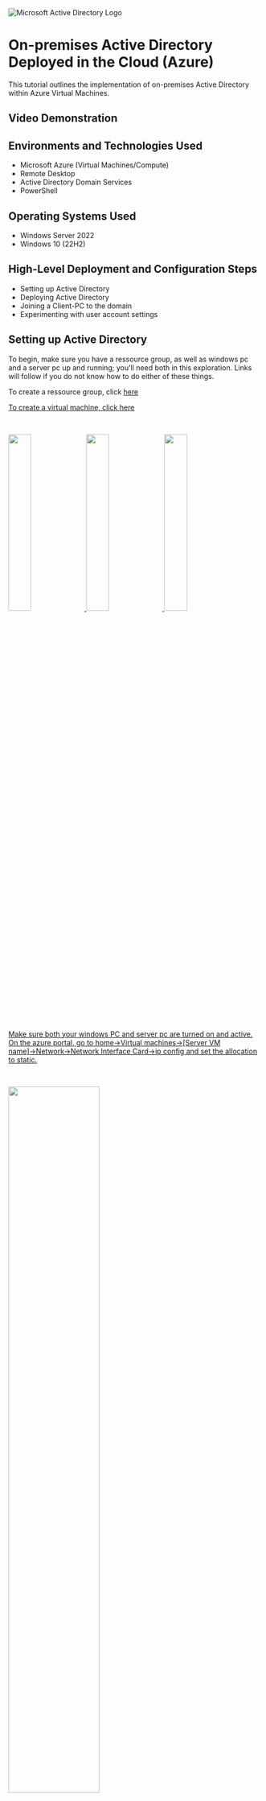 <img src="https://i.imgur.com/pU5A58S.png" alt="Microsoft Active Directory Logo"/>
</p>

<h1>On-premises Active Directory Deployed in the Cloud (Azure)</h1>
This tutorial outlines the implementation of on-premises Active Directory within Azure Virtual Machines.<br />


<h2>Video Demonstration</h2>

<h2>Environments and Technologies Used</h2>

- Microsoft Azure (Virtual Machines/Compute)
- Remote Desktop
- Active Directory Domain Services
- PowerShell

<h2>Operating Systems Used </h2>

- Windows Server 2022
- Windows 10 (22H2)

<h2>High-Level Deployment and Configuration Steps</h2>

- Setting up Active Directory
- Deploying Active Directory
- Joining a Client-PC to the domain
- Experimenting with user account settings

<h2>Setting up Active Directory</h2>

<p>
</p>
<p>
To begin, make sure you have a ressource group, as well as windows pc and a server pc up and running; you'll need both in this exploration. Links will follow if you do not know how to do either of these things.
<p>
To create a ressource group, click <a href="https://github.com/Annorbi/Ressource-Group"> here 
<p>
To create a virtual machine, click <a href="https://github.com/Annorbi/Virtual-Machines"> here 
</p>
</p>
<br />

<p>
<img src="https://i.imgur.com/1t2CgDm.png" height="30%" width="30%" <p> <img src="https://i.imgur.com/1G8byry.png" height="30%" width="30%" <p> <img src="https://i.imgur.com/PDRqQxl.png" height="30%" width="30%"
</p>
<p>
Make sure both your windows PC and server pc are turned on and active. On the azure portal, go to home→Virtual machines→[Server VM name]→Network→Network Interface Card→ip config and set the allocation to static.
</p>
<br />

<p>
<img src="https://i.imgur.com/szk2PsH.png" height="60%" width="60%"
</p>
<p>
Next, go through the same thing for the Client PC but instead of changing the allocation, you'll change the ip address to that of the windows server pc's private IP in the dns settings.
</p>
<br />

<p>
<img src="https://i.imgur.com/QR281kT.png" height="60%" width="60%" 
</p>
<p>
From the windows PC, ping the server PC's private address to make sure things work. You should be able to do this as both PC should be "connected". You be able to see a screen like this one, where the two PCs are communicating with each other.
</p>
<br />

<p>
<img src="https://i.imgur.com/14pmlnG.png" height="60%" width="60%" 
</p>
<p>
Next, you can very the connection by typing the command "ipconfig /all" and make sure that the [dns settings] match the private ip adress of the DC1 from earlier. From there, you are ready to deploy Active Directory.
</p>
<br />

<h2>Deploying Active Directory</h2>

<p>
<img src="https://i.imgur.com/fYl7wl9.png" height="30%" width="30%" <p> <img src="https://i.imgur.com/EYzG8SR.png" height="30%" width="30%" <p> <img src="https://i.imgur.com/SZowAcZ.png" height="30%" width="30%" <p> <img src="https://i.imgur.com/UrzXIYr.png" height="30%" width="30%" <p> <img src="https://i.imgur.com/EYzG8SR.png" height="30%" width="30%"  <p> <img src="https://i.imgur.com/mqHfJEt.png" height="30%" width="30%"  <p> <img src="https://i.imgur.com/uN8TLfu.png" height="30%" width="30%"  <p> <img src="https://i.imgur.com/WgOwxCe.png" height="30%" width="30%"  <p> <img src="https://i.imgur.com/2NY39jM.png" height="30%" width="30%"  <p> <img src="https://i.imgur.com/Df9gDOp.png" height="30%" width="30%"
</p>
<p>
On the windows server, install active directory <b>domain services</b>. Make sure to follow very closely.
</p>
<br />

<p>
<img src="https://i.imgur.com/oHJmP3s.png" height="30%" width="30%" <p> <img src="https://i.imgur.com/0SLf2Sw.png" height="30%" width="30%" <p> <img src="https://i.imgur.com/n0fzds6.png" height="30%" width="30%" <p> <img src="https://i.imgur.com/qM3dNjs.png" height="30%" width="30%" <p> <img src="https://i.imgur.com/udJiHnt.png" height="30%" width="30%"  <p> <img src="https://i.imgur.com/Gql08LO.png" height="30%" width="30%"  <p> <img src="https://i.imgur.com/0mTSLe4.png" height="30%" width="30%"  <p> <img src="https://i.imgur.com/aQvkhJ3.png" height="30%" width="30%"  <p> <img src="https://i.imgur.com/rvn9C4Y.png" height="30%" width="30%" 
</p>
</p>
<p>
Once you have the domain services installed, it is time to configure it by promoting as a DC (Domain Controller); setup a new forest (name your domain and take note of it). In the next screen, create a password and also take note of it. Don't forget to disable the dns settings, we won't need those. Afterwards, you can just press "next" to most of the pages. Once you reach the end, you'll be prompted to "install". Go ahead and do so; once the install finishes, you'll probably lose connection; do not panic, this is normal and your VM will be restarted.
</p>
<br />


<p>
<img src="https://i.imgur.com/sKetQDA.png" height="60%" width="60%" 
</p>
<p>
Once you log back in, make sure to log in as a domain user by typing "[domain name here]\username" and input your password as usual. So in this case here it would look like this: mydomain.com\labuser
</p>
<br />

<p>
<img src="https://i.imgur.com/kUUt5Zi.png" height="30%" width="30%" <p> <img src="https://i.imgur.com/joebe15.png" height="30%" width="30%" <p> <img src="https://i.imgur.com/pFM23XA.png" height="30%" width="30%" <p> <img src="https://i.imgur.com/WbUFdRd.png" height="30%" width="30%" <p> <img src="https://i.imgur.com/KMAj5jT.png" height="30%" width="30%"  <p> <img src="https://i.imgur.com/TYjm8Hd.png" height="30%" width="30%"  <p> <img src="https://i.imgur.com/QSMoBTX.png" height="30%" width="30%"  <p> <img src="https://i.imgur.com/3ucqEXg.png" height="30%" width="30%"  <p> <img src="https://i.imgur.com/GgYdzCJ.png" height="30%" width="30%"  <p> <img src="https://i.imgur.com/nJMoaaU.png" height="30%" width="30%" 
</p>
<p>
Next, we need to test out the domain by creating both OUs (Organiasational Units) as well as users. To create an Ou, simply find "tools", "Active Directory Users and Computers" → [domain name] (right click it) → new → Organizational Unit. For this example, we will be creating the Admin, Employees, and Clients OUs. We are using the the "_" to help us easily find our newly created groups. To do so, [domain name] (right click) → new → user. Give this user <i>"domain admin"</i> rights. This is not to be confused for regular <i>"admin"</i>; the two are not the same. Lastly, go to the "builtin" and "remote dekstop users", add the user you just created in "member of". Once you are done with all of that, try to log in using your newly created admin. We will be using this account from now on. Make sure to set the password to "never expire" and take note of it, you'll need it later.
</p>
<br />


<h2>Joining the Client pc to the domain</h2>


<p>
</p>
<p>
Make sure your VM was restarted and then get ready to join your client pc (windows PC) to the newly created domain.
</p>
<p>
<img src="https://i.imgur.com/8djCy2i.png" height="40%" width="40%" <p> <img src="https://i.imgur.com/ZQ2uveK.png" height="40%" width="40%"
</p>
<p>
Make sure to right-click and hit "propreties" 
</p>
<br />


<p>
<img src="https://i.imgur.com/HqIT6ey.png" height="60%" width="60%" 
</p>
<p>
Find "advance system settings" and then locate the <i>network id</i>.
</p>
<br />


<p>
<img src="https://i.imgur.com/nTo8HMg.png" height="60%" width="60%" 
</p>
<p>
Add in the admin account and password you created over in the previous step. For this example, it'll be "Jane Doe". For the domain name, you'll need to enter the domain name you created earlier. In this example, we used "mydomain.com". Once done, hit "next".
</p>
<br />

<p>
<img src="https://i.imgur.com/D3ttMF5.png" height="40%" width="40%"  <p> <img src="https://i.imgur.com/2jdBOyw.png" height="40%" width="40%"
</p>
<p>
Make sure the info's good and then press "next" a couple of times. Your vm will be restarted to join the domain, that's all good. Wait for it to be done and once it is, log back in. You can verify that you are in fact registered to the domain by once again right clicking on "my pc" and finding "system propreties".
</p>
<br />

<p>
<img src="https://i.imgur.com/J654ATf.png" height="40%" width="40%"  <p> <img src="https://i.imgur.com/QSTQj5W.png" height="40%" width="40%" <p> <img src="https://i.imgur.com/SFF6jGH.png" height="40%" width="40%"
</p>
<p>
Next, make sure to allow "domain users" to login to this PC; this will be required for the next step.
</p>

<p>
<img src="https://i.imgur.com/0OxAnHb.png" height="40%" width="40%"  <p> <img src="https://i.imgur.com/QjIYKrx.png" height="40%" width="40%"
</p>
<p>
Once everything is all setup, go back to the server and find the "Computers" tab in active directory. You should now be able to see the windows PC. Go ahead and drag and drop it over to the "_CLIENTS" OU we created a while ago. Once you are done with that, we can move on to the next stage.
</p>
<br />

<h2>Spoofing employees</h2>

<p>
<img src="https://i.imgur.com/0OxAnHb.png" height="40%" width="40%"  <p> <img src="https://i.imgur.com/QjIYKrx.png" height="40%" width="40%"
</p>
<p>
Now, we will create a script that will generate a bunch of fake employees for testing purposes. Switch back to DC1 (windows server pc) and open powershell ISE as an administrator.
</p>
<br />

<p>
<img src="https://i.imgur.com/0OxAnHb.png" height="40%" width="40%"  <p> <img src="https://i.imgur.com/QjIYKrx.png" height="40%" width="40%"
</p>
<p>
Paste the provided script <a href="https://github.com/joshmadakor1/AD_PS/blob/master/Generate-Names-Create-Users.ps1"> <br /> to generate as many users as desired (maybe stick to 100 or less).
</p>
<br />

<p>
<img src="https://i.imgur.com/0OxAnHb.png" height="40%" width="40%"  <p> <img src="https://i.imgur.com/QjIYKrx.png" height="40%" width="40%"
</p>
<p>
Once everything is all setup, go back to the server and find the "Computers" tab in active directory. You should now be able to see the windows PC. Go ahead and drag and drop it over to the "_CLIENTS" OU we created a while ago. Once you are done with that, we can move on to the next stage.
</p>
<br />

<p>
<img src="https://i.imgur.com/0OxAnHb.png" height="40%" width="40%"  <p> <img src="https://i.imgur.com/QjIYKrx.png" height="40%" width="40%"
</p>
<p>
Observe the newly created users under the “_EMPLOYEES” OU. Choose a random employee name and login as them from the client PC. Before you do this though, make sure to allow them to remote connect. The username will be their "name". The default password will be "Password1". For example, we will try to login as "cumu.fin". So, we would enter "mydomain.com\cumu.fin" as the username and "Password1" for the password.
</p>
<br />

<p>
<img src="https://i.imgur.com/0OxAnHb.png" height="40%" width="40%"  <p> <img src="https://i.imgur.com/QjIYKrx.png" height="40%" width="40%"
</p>
<p>
Once everything is all setup, go back to the server and find the "Computers" tab in active directory. You should now be able to see the windows PC. Go ahead and drag and drop it over to the "_CLIENTS" OU we created a while ago. Once you are done with that, we can move on to the next stage.
</p>
<br />

<h2>Practicing handling user account settings</h2>


Dealing with Account Lockouts
Get logged into dc-1
Pick a random user account you created previously
Attempt to log in with it 10 times with a bad password

Configure Group Policy to Lockout the account after 5 attempts:
How To Configure Account Lockout Threshold in Group Policy

Attempt to log in with it 6 times with a bad password

Observe that the account has been locked out within Active Directory
Unlock the account
Reset the password
Attempt to login with it

Enabling and Disabling Accounts
Disable the same account in Active Directory
Attempt to login with it, observe the error message
Re-enable the account and attempt to login with it.

Observing Logs
Observe the logs in the Domain Controller
Observe the logs on the client Machine
Precursor to cybersecurity and security operations: joshmadakor.tech/cyber

GPMC.MSC → Group Policy Managment → Forest → Domains → Default domain Policy
